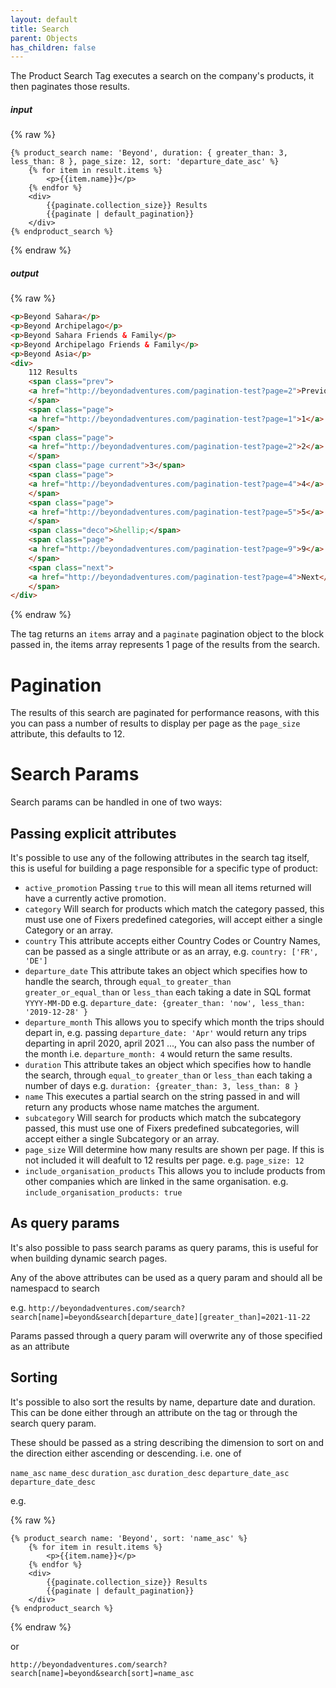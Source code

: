 ```yaml
---
layout: default
title: Search
parent: Objects
has_children: false
---
```


The Product Search Tag executes a search on the company's products, it then paginates those results.

##### input
{% raw %}
```liquid
{% product_search name: 'Beyond', duration: { greater_than: 3, less_than: 8 }, page_size: 12, sort: 'departure_date_asc' %}
    {% for item in result.items %}
        <p>{{item.name}}</p> 
    {% endfor %}
    <div>
        {{paginate.collection_size}} Results
        {{paginate | default_pagination}}
    </div>
{% endproduct_search %}
```
{% endraw %}

##### output
{% raw %}
```html
<p>Beyond Sahara</p>
<p>Beyond Archipelago</p>
<p>Beyond Sahara Friends & Family</p>
<p>Beyond Archipelago Friends & Family</p>
<p>Beyond Asia</p>
<div>
    112 Results
    <span class="prev">
    <a href="http://beyondadventures.com/pagination-test?page=2">Previous</a>
    </span>
    <span class="page">
    <a href="http://beyondadventures.com/pagination-test?page=1">1</a>
    </span>
    <span class="page">
    <a href="http://beyondadventures.com/pagination-test?page=2">2</a>
    </span>
    <span class="page current">3</span>
    <span class="page">
    <a href="http://beyondadventures.com/pagination-test?page=4">4</a>
    </span>
    <span class="page">
    <a href="http://beyondadventures.com/pagination-test?page=5">5</a>
    </span>
    <span class="deco">&hellip;</span> 
    <span class="page">
    <a href="http://beyondadventures.com/pagination-test?page=9">9</a>
    </span>
    <span class="next">
    <a href="http://beyondadventures.com/pagination-test?page=4">Next</a>
    </span> 
</div>
```
{% endraw %}

The tag returns an `items` array and a `paginate` pagination object to the block passed in, the items array represents 1 page of the results from the search.


# Pagination

The results of this search are paginated for performance reasons, with this you can pass a number of results to display per page as the `page_size` attribute, this defaults to 12.

# Search Params

Search params can be handled in one of two ways:

## Passing explicit attributes

It's possible to use any of the following attributes in the search tag itself, this is useful for building a page responsible for a specific type of product:
* `active_promotion` Passing `true` to this will mean all items returned will have a currently active promotion.
* `category` Will search for products which match the category passed, this must use one of Fixers predefined categories, will accept either a single Category or an array.
* `country` This attribute accepts either Country Codes or Country Names, can be passed as a single attribute or as an array, e.g. `country: ['FR', 'DE']`
* `departure_date` This attribute takes an object which specifies how to handle the search, through `equal_to` `greater_than` `greater_or_equal_than` or `less_than` each taking a date in SQL format `YYYY-MM-DD` e.g. `departure_date: {greater_than: 'now', less_than: '2019-12-28' }`
* `departure_month` This allows you to specify which month the trips should depart in, e.g. passing `departure_date: 'Apr'` would return any trips departing in april 2020, april 2021 ..., You can also pass the number of the month i.e. `departure_month: 4` would return the same results.
* `duration` This attribute takes an object which specifies how to handle the search, through `equal_to` `greater_than` or `less_than` each taking a number of days e.g. `duration: {greater_than: 3, less_than: 8 }`
* `name` This executes a partial search on the string passed in and will return any products whose name matches the argument.
* `subcategory` Will search for products which match the subcategory passed, this must use one of Fixers predefined subcategories, will accept either a single Subcategory or an array.
* `page_size` Will determine how many results are shown per page. If this is not included it will deafult to 12 results per page. e.g. `page_size: 12` 
* `include_organisation_products` This allows you to include products from other companies which are linked in the same organisation. e.g. `include_organisation_products: true`

## As query params

It's also possible to pass search params as query params, this is useful for when building dynamic search pages.

Any of the above attributes can be used as a query param and should all be namespacd to search 

e.g.
`http://beyondadventures.com/search?search[name]=beyond&search[departure_date][greater_than]=2021-11-22`

Params passed through a query param will overwrite any of those specified as an attribute

## Sorting

It's possible to also sort the results by name, departure date and duration. This can be done either through an attribute on the tag or through the search query param.

These should be passed as a string describing the dimension to sort on and the direction either ascending or descending. i.e. one of

`name_asc` `name_desc` `duration_asc` `duration_desc` `departure_date_asc` `departure_date_desc`
 
e.g.

{% raw %}
```liquid
{% product_search name: 'Beyond', sort: 'name_asc' %}
    {% for item in result.items %}
        <p>{{item.name}}</p> 
    {% endfor %}
    <div>
        {{paginate.collection_size}} Results
        {{paginate | default_pagination}}
    </div>
{% endproduct_search %}
```
{% endraw %}

or

`http://beyondadventures.com/search?search[name]=beyond&search[sort]=name_asc`